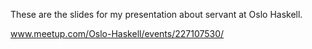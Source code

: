 These are the slides for my presentation about servant at Oslo Haskell.

www.meetup.com/Oslo-Haskell/events/227107530/
